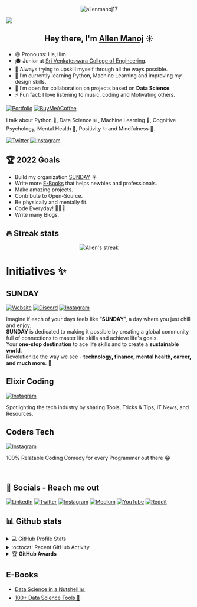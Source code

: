 <p align="center"> <img src="https://komarev.com/ghpvc/?username=allen17mv" alt="allenmanoj17" /> </p>

[<img src="https://github.com/allenmanoj17/allenmanoj17/blob/master/allen%20github.png" border-radius="5px">](https://www.allenmanoj.me/)

## <p align="center">Hey there, I'm [Allen Manoj](https://www.allenmanoj.me/) ☀️ 
<p> 

- 😄 Pronouns: He,Him
- :mortar_board: Junior at [Sri Venkateswara College of Engineering](https://www.svce.ac.in/).
- 🔭 Always trying to upskill myself through all the ways possible.
- 🌱 I’m currently learning Python, Machine Learning and improving my design skills.
- 👯 I’m open for collaboration on projects based on <b>Data Science</b>.
- ⚡ Fun fact: I love listening to music, coding and Motivating others.

[![Portfolio](https://img.shields.io/badge/Portfolio-%23000000.svg?style=for-the-badge&logo=firefox&logoColor=#FF7139)](https://allenmanoj.me/)
[![BuyMeACoffee](https://img.shields.io/badge/Buy%20Me%20a%20Coffee-ffdd00?style=for-the-badge&logo=buy-me-a-coffee&logoColor=black)](https://www.buymeacoffee.com/thesundayorg)
<br>
<p>I talk about Python 🐍, Data Science 📊, Machine Learning 🧠, Cognitive Psychology, Mental Health 🦋, Positivity ✨ and Mindfulness 🧘.</p>

[![Twitter](https://img.shields.io/badge/Twitter-1DA1F2?style=for-the-badge&logo=twitter&logoColor=white)](https://twitter.com/allenmanoj17)
[![Instagram](https://img.shields.io/badge/allenmanoj-%23E4405F.svg?style=for-the-badge&logo=Instagram&logoColor=white)](https://www.instagram.com/allenmanoj/)


## 🏆 2022 Goals
- Build my organization [SUNDAY](https://thesundayorg.social/) ☀️
- Write more [E-Books](https://store.thesundayorg.social/) that helps newbies and professionals.
- Make amazing projects.
- Contribute to Open-Source.
- Be physically and mentally fit.
- Code Everyday! 👨🏻‍💻
- Write many Blogs.


## 🔥 Streak stats
<!-- GitHub Readme Streak Stats - https://github.com/DenverCoder1/github-readme-streak-stats -->
<p align="center">
    <img title="🔥 Get streak stats for your profile at git.io/streak-stats" alt="Allen's streak" src="https://github-readme-streak-stats.herokuapp.com/?user=allenmanoj17&theme=neon-dark&hide_border=true"/>
</p>


# Initiatives ✨

## SUNDAY 

[![Website](https://img.shields.io/badge/website-000000?style=for-the-badge&logo=About.me&logoColor=white)](https://thesundayorg.social/)
[![Discord](https://img.shields.io/badge/SUNDAY-%237289DA.svg?style=for-the-badge&logo=discord&logoColor=white)](https://discord.gg/Skm7QhyQN9)
[![Instagram](https://img.shields.io/badge/Instagram-E4405F?style=for-the-badge&logo=instagram&logoColor=white)](https://www.instagram.com/thesundayorg/)

<p>
Imagine if each of your days feels like “<b>SUNDAY</b>", a day where you just chill and enjoy. <br>
<b>SUNDAY</b> is
dedicated to making it possible by creating a global community full of connections to master life skills
and achieve life's goals.
<br>
Your <b>one-stop destination</b> to ace life skills and to create a <b>sustainable world</b>.<br>
Revolutionize the way we see - <b>technology, finance, mental health, career, and much more</b>. 💛
</p>

## Elixir Coding

[![Instagram](https://img.shields.io/badge/Instagram-E4405F?style=for-the-badge&logo=instagram&logoColor=white)](https://www.instagram.com/elixircoding/)

<p>Spotlighting the tech industry by sharing Tools, Tricks & Tips, IT News, and Resources.</p>

## Coders Tech
[![Instagram](https://img.shields.io/badge/Instagram-E4405F?style=for-the-badge&logo=instagram&logoColor=white)](https://www.instagram.com/coderstech/)
<p>
  100% Relatable Coding Comedy for every Programmer out there 😂
</p>


<br>

## 📱 Socials - Reach me out

[![LinkedIn](https://img.shields.io/badge/LinkedIn-0077B5?style=for-the-badge&logo=linkedin&logoColor=white)](https://www.linkedin.com/in/allenmanoj/)
[![Twitter](https://img.shields.io/badge/Twitter-1DA1F2?style=for-the-badge&logo=twitter&logoColor=white)](https://twitter.com/allenmanoj17)
[![Instagram](https://img.shields.io/badge/Instagram-E4405F?style=for-the-badge&logo=instagram&logoColor=white)](https://www.instagram.com/allenmanoj/)
[![Medium](https://img.shields.io/badge/Medium-12100E?style=for-the-badge&logo=medium&logoColor=white)](https://allenmanoj.medium.com/)
[![YouTube](https://img.shields.io/badge/YouTube-FF0000?style=for-the-badge&logo=youtube&logoColor=white)](https://www.youtube.com/channel/UCVoekzAEHVlaHUFJQ_cuM3w/)
[![Reddit](https://img.shields.io/badge/Reddit-FF4500?style=for-the-badge&logo=reddit&logoColor=white)](https://www.reddit.com/user/allenmanoj17)


## 📊 Github stats
<!-- https://github.com/anuraghazra/github-readme-stats -->
<details> 
  <summary>💻  GitHub Profile Stats</summary>
  <br/>
    <a href="https://github.com/anuraghazra/github-readme-stats"><img alt="Allen's Github Stats" src="https://github-readme-stats.vercel.app/api?username=allenmanoj17&show_icons=true&count_private=true&theme=react&hide_border=true&bg_color=1F222E&title_color=F85D7F&icon_color=F8D866" height="192px"/></a>
  <a href="https://github.com/anuraghazra/github-readme-stats"><img alt="Allen's Top Languages" src="https://github-readme-stats.vercel.app/api/top-langs/?username=allenmanoj17&langs_count=8&layout=compact&theme=react&hide_border=true&bg_color=1F222E&title_color=F85D7F&icon_color=F8D866" height="192px"/></a>
  <br/>
  <b>Note:</b> Top languages is only a metric of the languages my public code consists of and doesn't reflect experience or skill level.
</details>
<!-- https://github.com/ashutosh00710/github-readme-activity-graph -->
<details>
  <summary>:octocat:  Recent GitHub Activity</summary>
  <br/>
   <a href="https://github.com/ashutosh00710/github-readme-activity-graph"><img alt="Allen's Activity Graph" src="https://activity-graph.herokuapp.com/graph?username=allenmanoj17&custom_title=allenmanoj17's%20Contribution%20Graph&bg_color=1F222E&color=F8D866&line=F85D7F&point=FFFFFF&hide_border=true" /></a>
  <br/>
</details>
<details>
    <summary>&#127942 <b>GitHub Awards</b></summary>
  
![Github Trophy](https://github-profile-trophy.vercel.app/?username=allenmanoj17)
  
</details>

## E-Books
- [Data Science in a Nutshell 📊](https://store.thesundayorg.social/l/DataScienceinaNutshell)
- [100+ Data Science Tools 🚀](https://store.thesundayorg.social/l/DataScienceTools)
